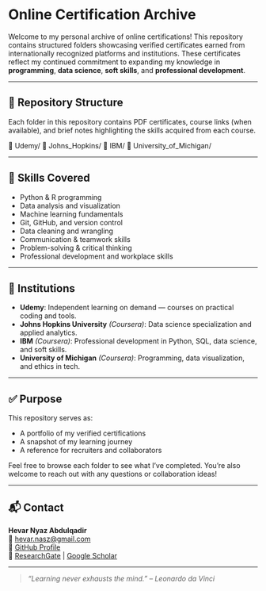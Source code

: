 # Online Certification Archive

Welcome to my personal archive of online certifications! This repository contains structured folders showcasing verified certificates earned from internationally recognized platforms and institutions. These certificates reflect my continued commitment to expanding my knowledge in **programming**, **data science**, **soft skills**, and **professional development**.

---

## 📁 Repository Structure

Each folder in this repository contains PDF certificates, course links (when available), and brief notes highlighting the skills acquired from each course.

📂 Udemy/
📂 Johns_Hopkins/
📂 IBM/
📂 University_of_Michigan/

---

## 🧠 Skills Covered

- Python & R programming  
- Data analysis and visualization  
- Machine learning fundamentals  
- Git, GitHub, and version control  
- Data cleaning and wrangling  
- Communication & teamwork skills  
- Problem-solving & critical thinking  
- Professional development and workplace skills

---

## 🏫 Institutions

- **Udemy**: Independent learning on demand — courses on practical coding and tools.  
- **Johns Hopkins University** *(Coursera)*: Data science specialization and applied analytics.  
- **IBM** *(Coursera)*: Professional development in Python, SQL, data science, and soft skills.  
- **University of Michigan** *(Coursera)*: Programming, data visualization, and ethics in tech.

---

## ✅ Purpose

This repository serves as:
- A portfolio of my verified certifications
- A snapshot of my learning journey
- A reference for recruiters and collaborators

Feel free to browse each folder to see what I’ve completed. You’re also welcome to reach out with any questions or collaboration ideas!

---

## 📬 Contact

**Hevar Nyaz Abdulqadir**  
📧 hevar.nasz@gmail.com  
🔗 [GitHub Profile](https://github.com/yourusername)  
🔗 [ResearchGate](#) | [Google Scholar](#)

---

> _“Learning never exhausts the mind.” – Leonardo da Vinci_
